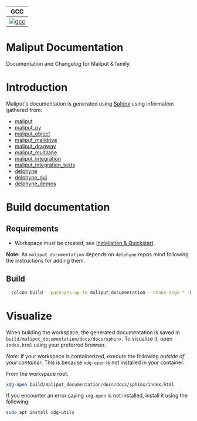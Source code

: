 | GCC |
| --------- |
|[![gcc](https://github.com/ToyotaResearchInstitute/maliput_documentation/actions/workflows/build.yml/badge.svg)](https://github.com/ToyotaResearchInstitute/maliput_documentation/actions/workflows/build.yml) |

# Maliput Documentation

Documentation and Changelog for Maliput & family.

# Introduction

Maliput's documentation is generated using [Sphinx](https://www.sphinx-doc.org/en/master/) using information gathered
from:
 - [maliput](https://github.com/ToyotaResearchInstitute/maliput)
 - [maliput_py](https://github.com/ToyotaResearchInstitute/maliput_py)
 - [maliput_object](https://github.com/ToyotaResearchInstitute/maliput_object)
 - [maliput_malidrive](https://github.com/ToyotaResearchInstitute/maliput_malidrive)
 - [maliput_dragway](https://github.com/ToyotaResearchInstitute/maliput_dragway)
 - [maliput_multilane](https://github.com/ToyotaResearchInstitute/maliput_multilane)
 - [maliput_integration](https://github.com/ToyotaResearchInstitute/maliput_integration)
 - [maliput_integration_tests](https://github.com/ToyotaResearchInstitute/maliput_integration_tests)
 - [delphyne](https://github.com/ToyotaResearchInstitute/delphyne)
 - [delphyne_gui](https://github.com/ToyotaResearchInstitute/delphyne_gui)
 - [delphyne_demos](https://github.com/ToyotaResearchInstitute/delphyne_demos)


# Build documentation

## Requirements

 * Workspace must be created, see [Installation & Quickstart](docs/installation_quickstart.rst).

__Note:__ As `maliput_documentation` depends on `delphyne` repos mind following the instructions for adding them.


## Build

```sh
  colcon build --packages-up-to maliput_documentation --cmake-args " -DBUILD_DOCS=On"
```

# Visualize

When building the workspace, the generated documentation is saved in `build/maliput_documentation/docs/docs/sphinx`.
To visualize it, open `index.html` using your preferred browser.

_Note:_ If your workspace is containerized, execute the following *outside of your container*. This is because
`xdg-open` is not installed in your container.

From the workspace root:

```sh
xdg-open build/maliput_documentation/docs/docs/sphinx/index.html
```

If you encounter an error saying `xdg-open` is not installed, install it using the following:

```sh
sudo apt install xdg-utils
```
